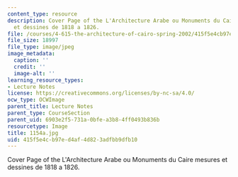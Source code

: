 ```yaml
---
content_type: resource
description: Cover Page of the L'Architecture Arabe ou Monuments du Caire mesures
  et dessines de 1818 a 1826.
file: /courses/4-615-the-architecture-of-cairo-spring-2002/415f5e4cb97ed4af4d823adfbb9dfb10_1154a.jpg
file_size: 18997
file_type: image/jpeg
image_metadata:
  caption: ''
  credit: ''
  image-alt: ''
learning_resource_types:
- Lecture Notes
license: https://creativecommons.org/licenses/by-nc-sa/4.0/
ocw_type: OCWImage
parent_title: Lecture Notes
parent_type: CourseSection
parent_uid: 6903e2f5-731a-0bfe-a3b8-4ff0493b836b
resourcetype: Image
title: 1154a.jpg
uid: 415f5e4c-b97e-d4af-4d82-3adfbb9dfb10
---
```

Cover Page of the L'Architecture Arabe ou Monuments du Caire mesures et dessines de 1818 a 1826.